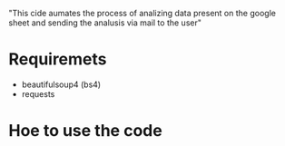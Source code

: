 "This cide aumates the process of analizing data present on the google sheet and sending the analusis via mail to the user"

# Requiremets
* beautifulsoup4 (bs4)
* requests

# Hoe to use the code
